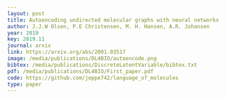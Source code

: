 ```yaml
--- 
layout: post
title: Autoencoding undirected molecular graphs with neural networks
author: J.J.W Olsen, P.E Christensen, M. H. Hansen, A.R. Johansen
year: 2019
key: 2019.11
journal: arxiv
link: https://arxiv.org/abs/2001.03517
image: /media/publications/DL4BIO/autoencode.png
bibtex: /media/publications/DiscreteLatentVariable/bibtex.txt
pdf: /media/publications/DL4BIO/First_paper.pdf
code: https://github.com/jeppe742/language_of_molecules
type: paper
---
```


